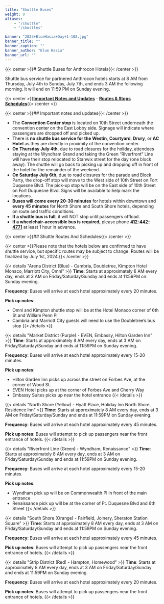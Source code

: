 ```yaml
---
title: "Shuttle Buses"
weight: 0
aliases:
    - "/shuttle"
    - "/shuttles"

banner: "2023+BlueHasia+Day+1-102.jpg"
banner_title: ""
banner_caption: ""
banner_author: "Blue Hasia"
banner_url: ""
---
```


{{< center >}}# Shuttle Buses for Anthrocon Hotels{{< /center >}}

Shuttle bus service for partnered Anthrocon hotels starts at 8 AM from Thursday, July 4th to Sunday, July 7th, and ends 3 AM the following morning. It will end on 11:59 PM on Sunday evening.

{{< center >}}[**Important Notes and Updates**](#important-notes-and-updates) - [**Routes & Stops Schedules**](#shuttle-routes-and-schedules){{< /center >}}

{{< center >}}## Important notes and updates{{< /center >}}

- The **Convention Center stop** is located on 10th Street underneath the convention center on the East Lobby side. Signage will indicate where passengers are dropped off and picked up.
- There is **no shuttle bus service for the** **Westin**, **Courtyard**, **Drury**, or **AC Hotel** as they are directly in proximity of the convention center.
- **On Thursday July 4th**, due to road closures for the holiday, attendees staying at the Wyndham Grand and taking the Green “Riverfront” Line will have their stop relocated to Stanwix street for the day (one block away). The shuttle will go back to picking up and dropping off in front of the hotel for the remainder of the weekend.
- **On Saturday July 6th**, due to road closures for the parade and Block Party, the drop-off stop will move to the West side of 10th Street on Fort Duquesne Blvd. The pick-up stop will be on the East side of 10th Street on Fort Duquesne Blvd. Signs will be available to help mark the locations.
- **Buses will come** **every 20-30 minutes** for hotels within downtown and **every 45 minutes** for North Shore and South Shore hotels, depending on route and traffic conditions.
- **If a shuttle bus is full**, it will NOT stop until passengers offload.
- **If a wheelchair-accessible bus is required**, please phone [**412-442-4771**](tel:412-442-4771) at least 1 hour in advance.

{{< center >}}## Shuttle Routes And Schedules{{< /center >}}

{{< center >}}Please note that the hotels below are confirmed to have shuttle service, but specific routes may be subject to change. Routes will be finalized by July 1st, 2024.{{< /center >}}

{{< details "Arena District (Blue) - Cambria, Doubletree, Kimpton Hotel Monaco, Marriott City, Omni" >}}
**Time**: Starts at approximately 8 AM every day, ends at 3 AM on Friday/Saturday/Sunday and ends at 11:59PM on Sunday evening.

**Frequency**: Buses will arrive at each hotel approximately every 20 minutes.

**Pick up notes**:

- Omni and Kimpton shuttle stop will be at the Hotel Monaco corner of 6th St and William Penn Pl
- Cambria and Marriott City guests will need to use the Doubletree’s bus stop
{{< /details >}}

{{< details "Market District (Purple) - EVEN, Embassy, Hilton Garden Inn" >}}
**Time**: Starts at approximately 8 AM every day, ends at 3 AM on Friday/Saturday/Sunday and ends at 11:59PM on Sunday evening.

**Frequency**: Buses will arrive at each hotel approximately every 15-20 minutes.

**Pick up notes**:

- Hilton Garden Inn picks up across the street on Forbes Ave, at the corner of Wood St.
- EVEN Hotel picks up at the corner of Forbes Ave and Cherry Way
- Embassy Suites picks up near the hotel entrance
{{< /details >}}

{{< details "North Shore (Yellow) - Hyatt Place, Holiday Inn North Shore, Residence Inn" >}}
**Time**: Starts at approximately 8 AM every day, ends at 3 AM on Friday/Saturday/Sunday and ends at 11:59PM on Sunday evening.

**Frequency**: Buses will arrive at each hotel approximately every 45 minutes.

**Pick up notes**: Buses will attempt to pick up passengers near the front entrance of hotels.
{{< /details >}}

{{< details "Riverfront Line (Green) - Wyndham, Renaissance" >}}
**Time**: Starts at approximately 8 AM every day, ends at 3 AM on Friday/Saturday/Sunday and ends at 11:59PM on Sunday evening.

**Frequency**: Buses will arrive at each hotel approximately every 15-20 minutes.

**Pick up notes**:

- Wyndham pick up will be on Commonwealth Pl in front of the main entrance
- Renaissance pick up will be at the corner of Ft. Duquesne Blvd and 6th Street
{{< /details >}}

{{< details "South Shore (Orange) - Fairfield, Joinery, Sheraton Station Square" >}}
**Time**: Starts at approximately 8 AM every day, ends at 3 AM on Friday/Saturday/Sunday and ends at 11:59PM on Sunday evening.

**Frequency**: Buses will arrive at each hotel approximately every 45 minutes.

**Pick up notes**: Buses will attempt to pick up passengers near the front entrance of hotels.
{{< /details >}}

{{< details "Strip District (Red) - Hampton, Homewood" >}}
**Time**: Starts at approximately 8 AM every day, ends at 3 AM on Friday/Saturday/Sunday and ends at 11:59PM on Sunday evening.

**Frequency**: Buses will arrive at each hotel approximately every 20 minutes.

**Pick up notes**: Buses will attempt to pick up passengers near the front entrance of hotels.
{{< /details >}}
